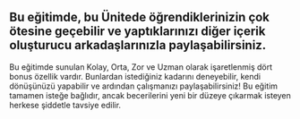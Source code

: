 ## Bu eğitimde, bu Ünitede öğrendiklerinizin çok ötesine geçebilir ve yaptıklarınızı diğer içerik oluşturucu arkadaşlarınızla paylaşabilirsiniz.

Bu eğitimde sunulan Kolay, Orta, Zor ve Uzman olarak işaretlenmiş dört bonus özellik vardır. Bunlardan istediğiniz kadarını deneyebilir, kendi dönüşünüzü yapabilir ve ardından çalışmanızı paylaşabilirsiniz!
Bu eğitim tamamen isteğe bağlıdır, ancak becerilerini yeni bir düzeye çıkarmak isteyen herkese şiddetle tavsiye edilir.
